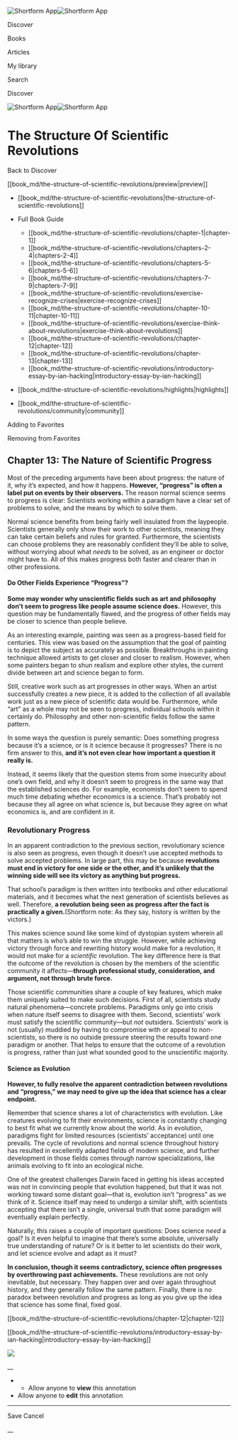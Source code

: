 ![Shortform App](/img/logo.36a2399e.svg)![Shortform App](/img/logo-dark.70c1b072.svg)

Discover

Books

Articles

My library

Search

Discover

![Shortform App](/img/logo.36a2399e.svg)![Shortform App](/img/logo-dark.70c1b072.svg)

# The Structure Of Scientific Revolutions

Back to Discover

[[book_md/the-structure-of-scientific-revolutions/preview|preview]]

  * [[book_md/the-structure-of-scientific-revolutions|the-structure-of-scientific-revolutions]]
  * Full Book Guide

    * [[book_md/the-structure-of-scientific-revolutions/chapter-1|chapter-1]]
    * [[book_md/the-structure-of-scientific-revolutions/chapters-2-4|chapters-2-4]]
    * [[book_md/the-structure-of-scientific-revolutions/chapters-5-6|chapters-5-6]]
    * [[book_md/the-structure-of-scientific-revolutions/chapters-7-9|chapters-7-9]]
    * [[book_md/the-structure-of-scientific-revolutions/exercise-recognize-crises|exercise-recognize-crises]]
    * [[book_md/the-structure-of-scientific-revolutions/chapter-10-11|chapter-10-11]]
    * [[book_md/the-structure-of-scientific-revolutions/exercise-think-about-revolutions|exercise-think-about-revolutions]]
    * [[book_md/the-structure-of-scientific-revolutions/chapter-12|chapter-12]]
    * [[book_md/the-structure-of-scientific-revolutions/chapter-13|chapter-13]]
    * [[book_md/the-structure-of-scientific-revolutions/introductory-essay-by-ian-hacking|introductory-essay-by-ian-hacking]]
  * [[book_md/the-structure-of-scientific-revolutions/highlights|highlights]]
  * [[book_md/the-structure-of-scientific-revolutions/community|community]]



Adding to Favorites 

Removing from Favorites 

## Chapter 13: The Nature of Scientific Progress

Most of the preceding arguments have been about progress: the nature of it, why it’s expected, and how it happens. **However, “progress” is often a label put on events by their observers.** The reason normal science seems to progress is clear: Scientists working within a paradigm have a clear set of problems to solve, and the means by which to solve them.

Normal science benefits from being fairly well insulated from the laypeople. Scientists generally only show their work to other scientists, meaning they can take certain beliefs and rules for granted. Furthermore, the scientists can choose problems they are reasonably confident they’ll be able to solve, without worrying about what _needs_ to be solved, as an engineer or doctor might have to. All of this makes progress both faster and clearer than in other professions.

#### Do Other Fields Experience “Progress”?

**Some may wonder why unscientific fields such as art and philosophy don’t seem to progress like people assume science does.** However, this question may be fundamentally flawed, and the progress of other fields may be closer to science than people believe.

As an interesting example, painting was seen as a progress-based field for centuries. This view was based on the assumption that the goal of painting is to depict the subject as accurately as possible. Breakthroughs in painting technique allowed artists to get closer and closer to realism. However, when some painters began to shun realism and explore other styles, the current divide between art and science began to form.

Still, creative work such as art progresses in other ways. When an artist successfully creates a new piece, it is added to the collection of all available work just as a new piece of scientific data would be. Furthermore, while “art” as a whole may not be seen to progress, individual schools within it certainly do. Philosophy and other non-scientific fields follow the same pattern.

In some ways the question is purely semantic: Does something progress because it’s a science, or is it science because it progresses? There is no firm answer to this, **and it’s not even clear how important a question it really is.**

Instead, it seems likely that the question stems from some insecurity about one’s own field, and why it doesn’t seem to progress in the same way that the established sciences do. For example, economists don’t seem to spend much time debating whether economics is a science. That’s probably not because they all agree on what science is, but because they agree on what economics is, and are confident in it.

### Revolutionary Progress

In an apparent contradiction to the previous section, revolutionary science is also seen as progress, even though it doesn’t use accepted methods to solve accepted problems. In large part, this may be because **revolutions must end in victory for one side or the other, and it’s unlikely that the winning side will see its victory as anything but progress.**

That school’s paradigm is then written into textbooks and other educational materials, and it becomes what the next generation of scientists believes as well. Therefore, **a revolution being seen as progress after the fact is practically a given.**(Shortform note: As they say, history is written by the victors.)

This makes science sound like some kind of dystopian system wherein all that matters is who’s able to win the struggle. However, while achieving victory through force and rewriting history would make for a revolution, it would not make for a _scientific_ revolution. The key difference here is that the outcome of the revolution is chosen by the members of the scientific community it affects—**through professional study, consideration, and argument, not through brute force.**

Those scientific communities share a couple of key features, which make them uniquely suited to make such decisions. First of all, scientists study natural phenomena—concrete problems. Paradigms only go into crisis when nature itself seems to disagree with them. Second, scientists’ work must satisfy the scientific community—but _not_ outsiders. Scientists’ work is not (usually) muddied by having to compromise with or appeal to non-scientists, so there is no outside pressure steering the results toward one paradigm or another. That helps to ensure that the outcome of a revolution is progress, rather than just what sounded good to the unscientific majority.

#### Science as Evolution

**However, to fully resolve the apparent contradiction between revolutions and “progress,” we may need to give up the idea that science has a clear endpoint.**

Remember that science shares a lot of characteristics with evolution. Like creatures evolving to fit their environments, science is constantly changing to best fit what we currently know about the world. As in evolution, paradigms fight for limited resources (scientists’ acceptance) until one prevails. The cycle of revolutions and normal science throughout history has resulted in excellently adapted fields of modern science, and further development in those fields comes through narrow specializations, like animals evolving to fit into an ecological niche.

One of the greatest challenges Darwin faced in getting his ideas accepted was not in convincing people that evolution happened, but that it was not working toward some distant goal—that is, evolution isn’t “progress” as we think of it. Science itself may need to undergo a similar shift, with scientists accepting that there isn’t a single, universal truth that some paradigm will eventually explain perfectly.

Naturally, this raises a couple of important questions: Does science _need_ a goal? Is it even helpful to imagine that there’s some absolute, universally true understanding of nature? Or is it better to let scientists do their work, and let science evolve and adapt as it must?

**In conclusion, though it seems contradictory, science often progresses by overthrowing past achievements.** These revolutions are not only inevitable, but necessary. They happen over and over again throughout history, and they generally follow the same pattern. Finally, there is no paradox between revolution and progress as long as you give up the idea that science has some final, fixed goal.

[[book_md/the-structure-of-scientific-revolutions/chapter-12|chapter-12]]

[[book_md/the-structure-of-scientific-revolutions/introductory-essay-by-ian-hacking|introductory-essay-by-ian-hacking]]

![](https://bat.bing.com/action/0?ti=56018282&Ver=2&mid=8da97432-ef9b-407a-af7b-bf3f78268fa0&sid=1711133063fa11eebdec89a8b8ae3bbc&vid=171147a063fa11eea7440fcfeb230d96&vids=0&msclkid=N&pi=0&lg=en-US&sw=800&sh=600&sc=24&nwd=1&tl=Shortform%20%7C%20Book&p=https%3A%2F%2Fwww.shortform.com%2Fapp%2Fbook%2Fthe-structure-of-scientific-revolutions%2Fchapter-13&r=&lt=370&evt=pageLoad&sv=1&rn=237893)

__

  *   * Allow anyone to **view** this annotation
  * Allow anyone to **edit** this annotation



* * *

Save Cancel

__



